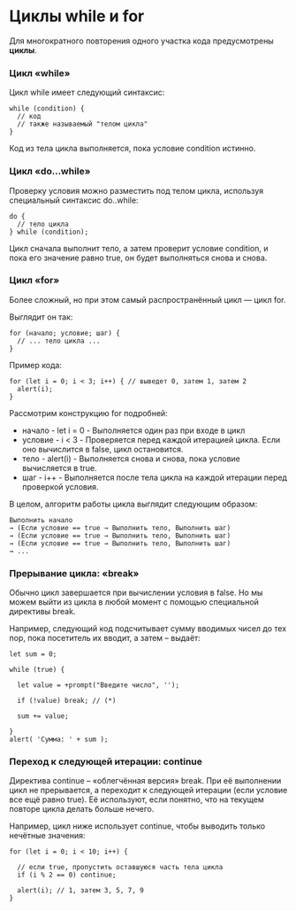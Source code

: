 # Циклы while и for
Для многократного повторения одного участка кода предусмотрены **циклы**.

### Цикл «while»
Цикл while имеет следующий синтаксис:
```
while (condition) {
  // код
  // также называемый "телом цикла"
}
```
Код из тела цикла выполняется, пока условие condition истинно.

### Цикл «do…while»
Проверку условия можно разместить под телом цикла, используя специальный синтаксис do..while:
```
do {
  // тело цикла
} while (condition);
```
Цикл сначала выполнит тело, а затем проверит условие condition, и пока его значение равно true, он будет выполняться снова и снова.

### Цикл «for»
Более сложный, но при этом самый распространённый цикл — цикл for.

Выглядит он так:
```
for (начало; условие; шаг) {
  // ... тело цикла ...
}
```
Пример кода:
```
for (let i = 0; i < 3; i++) { // выведет 0, затем 1, затем 2
  alert(i);
}
```

Рассмотрим конструкцию for подробней:
* начало -	let i = 0	- Выполняется один раз при входе в цикл
* условие	- i < 3	- Проверяется перед каждой итерацией цикла. Если оно вычислится в false, цикл остановится.
* тело	- alert(i)	- Выполняется снова и снова, пока условие вычисляется в true.
* шаг	- i++	- Выполняется после тела цикла на каждой итерации перед проверкой условия.

В целом, алгоритм работы цикла выглядит следующим образом:
```
Выполнить начало
→ (Если условие == true → Выполнить тело, Выполнить шаг)
→ (Если условие == true → Выполнить тело, Выполнить шаг)
→ (Если условие == true → Выполнить тело, Выполнить шаг)
→ ...
```

### Прерывание цикла: «break»
Обычно цикл завершается при вычислении условия в false.
Но мы можем выйти из цикла в любой момент с помощью специальной директивы break.

Например, следующий код подсчитывает сумму вводимых чисел до тех пор, пока посетитель их вводит, а затем – выдаёт:
```
let sum = 0;

while (true) {

  let value = +prompt("Введите число", '');

  if (!value) break; // (*)

  sum += value;

}
alert( 'Сумма: ' + sum );
```

### Переход к следующей итерации: continue
Директива continue – «облегчённая версия» break. При её выполнении цикл не прерывается, а переходит к следующей итерации (если условие все ещё равно true).
Её используют, если понятно, что на текущем повторе цикла делать больше нечего.

Например, цикл ниже использует continue, чтобы выводить только нечётные значения:
```
for (let i = 0; i < 10; i++) {

  // если true, пропустить оставшуюся часть тела цикла
  if (i % 2 == 0) continue;

  alert(i); // 1, затем 3, 5, 7, 9
}
```
